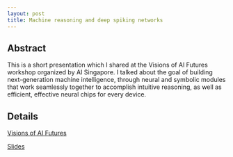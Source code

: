 ```yaml
---
layout: post
title: Machine reasoning and deep spiking networks
---
```


## Abstract
This is a short presentation which I shared at the Visions of AI Futures workshop organized by AI Singapore. I talked about the goal of building next-generation machine intelligence, through neural and symbolic modules that work seamlessly together to accomplish intuitive reasoning, as well as efficient, effective neural chips for every device.

## Details
[Visions of AI Futures](https://www.aisingapore.org/event/visions-of-ai-futures/)

[Slides](https://w3id.org/people/shaoweilin/public/20180526-aisg.pdf)